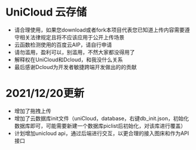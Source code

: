 # UniCloud 云存储
- 请合理使用，如果您download或者fork本项目代表您已知道上传内容需要遵守相关法律规定且将不应该应用于公开上传场景
- 云函数检测使用的百度云AIP，请自行申请
- 请勿滥用，盈利可以，别滥用，不然大家都没得用了
- 解释权在UniCloud和Dcloud，和我没什么关系
- 最后感谢Dcloud为开发者敏捷跨端开发做出的的贡献

# 2021/12/20更新
- 增加了拖拽上传
- 增加了云数据库init文件（uniCloud，database，右键db_init.json，初始化数据库即可，可能需要新建一个数据库piclist后初始化，对该库进行覆盖）
- 计划增加unicloud api，通过后端进行交互，以更合理的接入图床和作为API接口